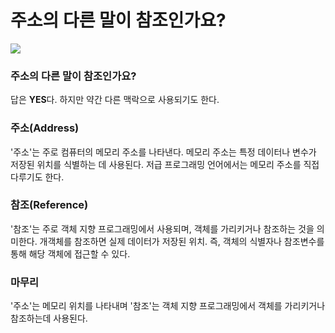 # 주소의 다른 말이 참조인가요?

![](https://velog.velcdn.com/images/chrios99/post/a89f7607-d572-43a6-9ee9-d3f3ad8f2fb2/image.png)
### 주소의 다른 말이 참조인가요?
답은 **YES**다. 하지만 약간 다른 맥락으로 사용되기도 한다.

### 주소(Address)
'주소'는 주로 컴퓨터의 메모리 주소를 나타낸다. 
메모리 주소는 특정 데이터나 변수가 저장된 위치를 식별하는 데 사용된다. 
저급 프로그래밍 언어에서는 메모리 주소를 직접 다루기도 한다.

### 참조(Reference)
'참조'는 주로 객체 지향 프로그래밍에서 사용되며, 객체를 가리키거나 참조하는 것을 의미한다. 
개객체를 참조하면 실제 데이터가 저장된 위치. 
즉, 객체의 식별자나 참조변수를 통해 해당 객체에 접근할 수 있다.

### 마무리
'주소'는 메모리 위치를 나타내며 '참조'는 객체 지향 프로그래밍에서 객체를 가리키거나 참조하는데 사용된다.